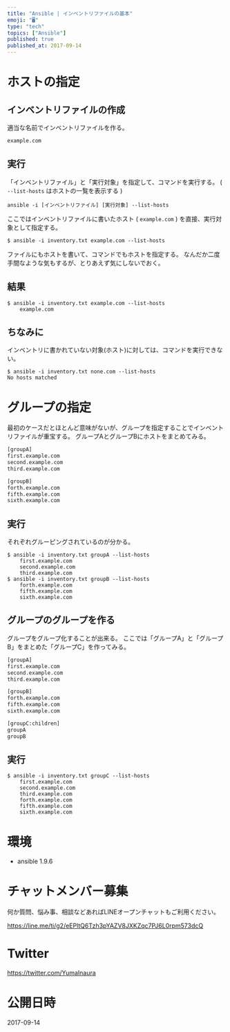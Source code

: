 ```yaml
---
title: "Ansible | インベントリファイルの基本"
emoji: "🖥"
type: "tech"
topics: ["Ansible"]
published: true
published_at: 2017-09-14
---
```


# ホストの指定

## インベントリファイルの作成

適当な名前でインベントリファイルを作る。

```:inventory.txt
example.com
```

## 実行

「インベントリファイル」と「実行対象」を指定して、コマンドを実行する。
( ` --list-hosts` はホストの一覧を表示する )

```
ansible -i [インベントリファイル] [実行対象] --list-hosts
```


ここではインベントリファイルに書いたホスト ( `example.com` ) を直接、実行対象として指定する。

```
$ ansible -i inventory.txt example.com --list-hosts
```

ファイルにもホストを書いて、コマンドでもホストを指定する。
なんだか二度手間なような気もするが、とりあえず気にしないでおく。

## 結果

```
$ ansible -i inventory.txt example.com --list-hosts
    example.com
```

## ちなみに

インベントリに書かれていない対象(ホスト)に対しては、コマンドを実行できない。

```
$ ansible -i inventory.txt none.com --list-hosts
No hosts matched
```

# グループの指定

最初のケースだとほとんど意味がないが、グループを指定することでインベントリファイルが重宝する。
グループAとグループBにホストをまとめてみる。

```:inventory.txt
[groupA]
first.example.com
second.example.com
third.example.com

[groupB]
forth.example.com
fifth.example.com
sixth.example.com
```

## 実行

それぞれグルーピングされているのが分かる。

```
$ ansible -i inventory.txt groupA --list-hosts
    first.example.com
    second.example.com
    third.example.com
$ ansible -i inventory.txt groupB --list-hosts
    forth.example.com
    fifth.example.com
    sixth.example.com
```

## グループのグループを作る

グループをグループ化することが出来る。
ここでは「グループA」と「グループB」をまとめた「グループC」を作ってみる。

```:inventory.txt
[groupA]
first.example.com
second.example.com
third.example.com

[groupB]
forth.example.com
fifth.example.com
sixth.example.com

[groupC:children]
groupA
groupB
```

## 実行

```
$ ansible -i inventory.txt groupC --list-hosts
    first.example.com
    second.example.com
    third.example.com
    forth.example.com
    fifth.example.com
    sixth.example.com
```

# 環境

- ansible 1.9.6








<!-- Update From Qiita API -->

# チャットメンバー募集


何か質問、悩み事、相談などあればLINEオープンチャットもご利用ください。

https://line.me/ti/g2/eEPltQ6Tzh3pYAZV8JXKZqc7PJ6L0rpm573dcQ





# Twitter


https://twitter.com/YumaInaura


<!-- Update From Qiita API -->



# 公開日時

2017-09-14
